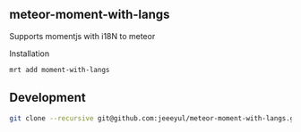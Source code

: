 ## meteor-moment-with-langs


Supports momentjs with i18N to meteor

Installation

```bash
mrt add moment-with-langs
```

## Development

```bash
git clone --recursive git@github.com:jeeeyul/meteor-moment-with-langs.git momment-with-langs
```

